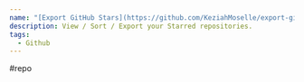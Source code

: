 ```yaml
---
name: "[Export GitHub Stars](https://github.com/KeziahMoselle/export-github-stars)"
description: View / Sort / Export your Starred repositories.
tags:
  - Github
---
```

#repo